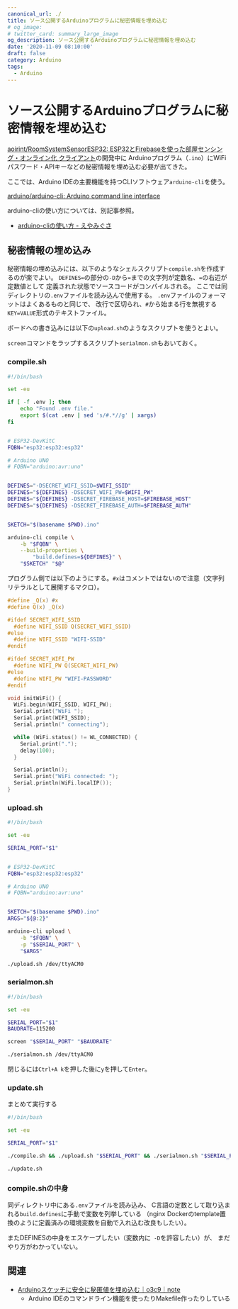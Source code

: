 ```yaml
---
canonical_url: ./
title: ソース公開するArduinoプログラムに秘密情報を埋め込む
# og_image:
# twitter_card: summary_large_image
og_description: ソース公開するArduinoプログラムに秘密情報を埋め込む
date: '2020-11-09 08:10:00'
draft: false
category: Arduino
tags:
  - Arduino
---
```


# ソース公開するArduinoプログラムに秘密情報を埋め込む

[aoirint/RoomSystemSensorESP32: ESP32とFirebaseを使った部屋センシング・オンライン化 クライアント](https://github.com/aoirint/RoomSystemSensorESP32)の開発中に
Arduinoプログラム（`.ino`）にWiFiパスワード・APIキーなどの秘密情報を埋め込む必要が出てきた。

ここでは、Arduino IDEの主要機能を持つCLIソフトウェア`arduino-cli`を使う。

[arduino/arduino-cli: Arduino command line interface](https://github.com/arduino/arduino-cli)

arduino-cliの使い方については、別記事参照。

- [arduino-cliの使い方 - えやみぐさ](https://blog.aoirint.com/entry/2020/arduino_cli_usage/)


## 秘密情報の埋め込み

秘密情報の埋め込みには、以下のようなシェルスクリプト`compile.sh`を作成するのが楽でよい。
`DEFINES=`の部分の`-D`から`=`までの文字列が定数名、`=`の右辺が定数値として
定義された状態でソースコードがコンパイルされる。
ここでは同ディレクトリの`.env`ファイルを読み込んで使用する。
`.env`ファイルのフォーマットはよくあるものと同じで、
改行で区切られ、`#`から始まる行を無視する`KEY=VALUE`形式のテキストファイル。

ボードへの書き込みには以下の`upload.sh`のようなスクリプトを使うとよい。

`screen`コマンドをラップするスクリプト`serialmon.sh`もおいておく。


### compile.sh

```bash
#!/bin/bash

set -eu

if [ -f .env ]; then
    echo "Found .env file."
    export $(cat .env | sed 's/#.*//g' | xargs)
fi


# ESP32-DevKitC
FQBN="esp32:esp32:esp32"

# Arduino UNO
# FQBN="arduino:avr:uno"


DEFINES="-DSECRET_WIFI_SSID=$WIFI_SSID"
DEFINES="${DEFINES} -DSECRET_WIFI_PW=$WIFI_PW"
DEFINES="${DEFINES} -DSECRET_FIREBASE_HOST=$FIREBASE_HOST"
DEFINES="${DEFINES} -DSECRET_FIREBASE_AUTH=$FIREBASE_AUTH"


SKETCH="$(basename $PWD).ino"

arduino-cli compile \
    -b "$FQBN" \
    --build-properties \
        "build.defines=${DEFINES}" \
    "$SKETCH" "$@"
```

プログラム側では以下のようにする。`#x`はコメントではないので注意（文字列リテラルとして展開するマクロ）。

```c
#define _Q(x) #x
#define Q(x) _Q(x)

#ifdef SECRET_WIFI_SSID
  #define WIFI_SSID Q(SECRET_WIFI_SSID)
#else
  #define WIFI_SSID "WIFI-SSID"
#endif

#ifdef SECRET_WIFI_PW
  #define WIFI_PW Q(SECRET_WIFI_PW)
#else
  #define WIFI_PW "WIFI-PASSWORD"
#endif

void initWiFi() {
  WiFi.begin(WIFI_SSID, WIFI_PW);
  Serial.print("WiFi ");
  Serial.print(WIFI_SSID);
  Serial.println(" connecting");

  while (WiFi.status() != WL_CONNECTED) {
    Serial.print(".");
    delay(100);
  }

  Serial.println();
  Serial.print("WiFi connected: ");
  Serial.println(WiFi.localIP());
}
```


### upload.sh
```bash
#!/bin/bash

set -eu

SERIAL_PORT="$1"


# ESP32-DevKitC
FQBN="esp32:esp32:esp32"

# Arduino UNO
# FQBN="arduino:avr:uno"


SKETCH="$(basename $PWD).ino"
ARGS="${@:2}"

arduino-cli upload \
    -b "$FQBN" \
    -p "$SERIAL_PORT" \
    "$ARGS"
```

```bash
./upload.sh /dev/ttyACM0
```


### serialmon.sh
```bash
#!/bin/bash

set -eu

SERIAL_PORT="$1"
BAUDRATE=115200

screen "$SERIAL_PORT" "$BAUDRATE"
```

```bash
./serialmon.sh /dev/ttyACM0
```

閉じるには`Ctrl+A k`を押した後に`y`を押して`Enter`。

### update.sh
まとめて実行する

```bash
#!/bin/bash

set -eu

SERIAL_PORT="$1"

./compile.sh && ./upload.sh "$SERIAL_PORT" && ./serialmon.sh "$SERIAL_PORT"
```

```bash
./update.sh
```


### compile.shの中身
同ディレクトリ中にある`.env`ファイルを読み込み、
C言語の定数として取り込まれる`build.defines`に手動で変数を列挙している
（nginx Dockerのtemplate置換のように定義済みの環境変数を自動で入れ込む改良もしたい）。

またDEFINESの中身をエスケープしたい（変数内に` -D`を許容したい）が、
まだやり方がわかっていない。


## 関連
- [Arduinoスケッチに安全に秘匿値を埋め込む｜o3c9｜note](https://note.com/o3c9/n/ne14c1817be11)
    - Arduino IDEのコマンドライン機能を使ったりMakefile作ったりしている
